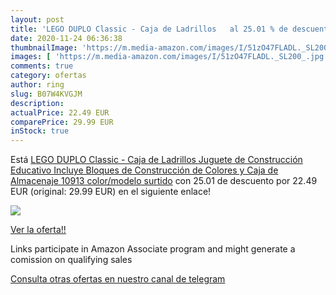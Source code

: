 ```yaml
---
layout: post
title: 'LEGO DUPLO Classic - Caja de Ladrillos   al 25.01 % de descuento'
date: 2020-11-24 06:36:38
thumbnailImage: 'https://m.media-amazon.com/images/I/51zO47FLADL._SL200_.jpg'
images: [ 'https://m.media-amazon.com/images/I/51zO47FLADL._SL200_.jpg' ]
comments: true
category: ofertas
author: ring
slug: B07W4KVGJM
description:
actualPrice: 22.49 EUR
comparePrice: 29.99 EUR
inStock: true
---
```


Está [LEGO DUPLO Classic - Caja de Ladrillos  Juguete de Construcción Educativo  Incluye Bloques de Construcción de Colores y Caja de Almacenaje  10913    color/modelo surtido](https://www.amazon.es/dp/B07W4KVGJM/?tag=redken-21) con 25.01 de descuento por 22.49 EUR (original: 29.99 EUR) en el siguiente enlace!

[![](https://m.media-amazon.com/images/I/51zO47FLADL._SL200_.jpg)](https://www.amazon.es/dp/B07W4KVGJM/?tag=redken-21)

[Ver la oferta!!](https://www.amazon.es/dp/B07W4KVGJM/?tag=redken-21)

Links participate in Amazon Associate program and might generate a comission on qualifying sales

[Consulta otras ofertas en nuestro canal de telegram](https://t.me/s/ofertas25)
